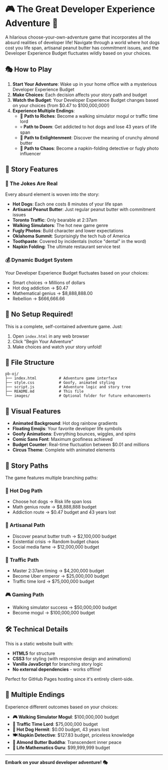 # 🎮 The Great Developer Experience Adventure 🌭

A hilarious choose-your-own-adventure game that incorporates all the absurd realities of developer life! Navigate through a world where hot dogs cost you life span, artisanal peanut butter has commitment issues, and the Developer Experience Budget fluctuates wildly based on your choices.

## 🎭 How to Play

1. **Start Your Adventure**: Wake up in your home office with a mysterious Developer Experience Budget
2. **Make Choices**: Each decision affects your story path and budget
3. **Watch the Budget**: Your Developer Experience Budget changes based on your choices (from $0.47 to $100,000,000!)
4. **Experience Multiple Endings**: 
   - 🚀 **Path to Riches**: Become a walking simulator mogul or traffic time lord
   - 💀 **Path to Doom**: Get addicted to hot dogs and lose 43 years of life span
   - 🤔 **Path to Enlightenment**: Discover the meaning of crunchy almond butter
   - 🎪 **Path to Chaos**: Become a napkin-folding detective or fugly photo influencer

## 🎪 Story Features

### 🌭 The Jokes Are Real
Every absurd element is woven into the story:
- **Hot Dogs**: Each one costs 8 minutes of your life span
- **Artisanal Peanut Butter**: Just regular peanut butter with commitment issues
- **Toronto Traffic**: Only bearable at 2:37am
- **Walking Simulators**: The hot new game genre
- **Fugly Photos**: Build character and lower expectations
- **Oklahoma Summit**: Surprisingly the tech hub of America
- **Toothpaste**: Covered by incidentals (notice "dental" in the word)
- **Napkin Folding**: The ultimate restaurant service test

### 💰 Dynamic Budget System
Your Developer Experience Budget fluctuates based on your choices:
- Smart choices → Millions of dollars
- Hot dog addiction → $0.47
- Mathematical genius → $8,888,888.00
- Rebellion → $666,666.66

## 🚀 No Setup Required!

This is a complete, self-contained adventure game. Just:
1. Open `index.html` in any web browser
2. Click "Begin Your Adventure"
3. Make choices and watch your story unfold!

## 📁 File Structure

```
pb-oj/
├── index.html          # Adventure game interface
├── style.css           # Goofy, animated styling
├── script.js           # Adventure logic and story tree
├── README.md           # This file
└── images/             # Optional folder for future enhancements
```

## 🎨 Visual Features

- **Animated Background**: Hot dog rainbow gradients
- **Floating Emojis**: Your favorite developer life symbols
- **Goofy Animations**: Everything bounces, wiggles, and spins
- **Comic Sans Font**: Maximum goofiness achieved
- **Budget Counter**: Real-time fluctuation between $0.01 and millions
- **Circus Theme**: Complete with animated elements

## 🎯 Story Paths

The game features multiple branching paths:

### 🌭 Hot Dog Path
- Choose hot dogs → Risk life span loss
- Math genius route → $8,888,888 budget
- Addiction route → $0.47 budget and 43 years lost

### 🥜 Artisanal Path  
- Discover peanut butter truth → $2,100,000 budget
- Existential crisis → Random budget chaos
- Social media fame → $12,000,000 budget

### 🚗 Traffic Path
- Master 2:37am timing → $4,200,000 budget
- Become Uber emperor → $25,000,000 budget
- Traffic time lord → $75,000,000 budget

### 🎮 Gaming Path
- Walking simulator success → $50,000,000 budget
- Become mogul → $100,000,000 budget

## 🛠️ Technical Details

This is a static website built with:
- **HTML5** for structure
- **CSS3** for styling (with responsive design and animations)
- **Vanilla JavaScript** for branching story logic
- **No external dependencies** - works offline!

Perfect for GitHub Pages hosting since it's entirely client-side.

## 🎪 Multiple Endings

Experience different outcomes based on your choices:
- **🎮 Walking Simulator Mogul**: $100,000,000 budget
- **🚗 Traffic Time Lord**: $75,000,000 budget  
- **🌭 Hot Dog Hermit**: $0.00 budget, 43 years lost
- **🍽️ Napkin Detective**: $127.83 budget, priceless knowledge
- **🧘 Almond Butter Buddha**: Transcendent inner peace
- **🧮 Life Mathematics Guru**: $99,999,999 budget

---

**Embark on your absurd developer adventure! 🎭** 